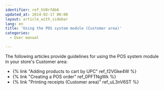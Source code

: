 ```yaml
---
identifier: ref_hV0rfAb6
updated_at: 2014-02-17 00:00
layout: article_with_sidebar
lang: en
title: 'Using the POS system module (Customer area)'
categories:
  - User manual

---
```



The following articles provide guidelines for using the POS system module in your store's Customer area:

*   {% link "Adding products to cart by UPC" ref_f2VGke4W %}
*   {% link "Creating a POS order" ref_0PFTNgWk %}
*   {% link "Printing receipts (Customer area)" ref_uL3nV6ST %}